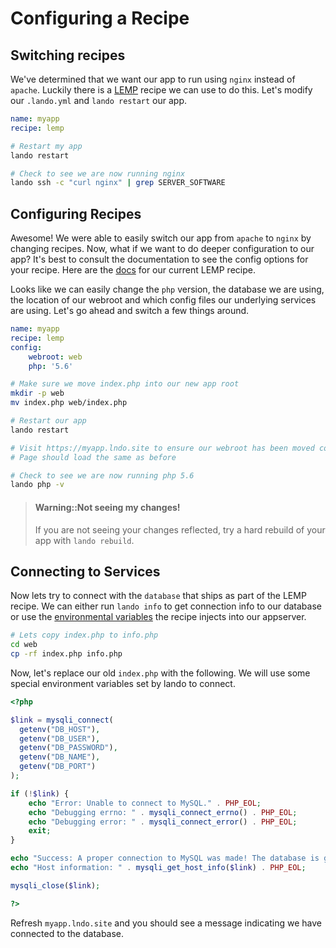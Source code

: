 Configuring a Recipe
====================

Switching recipes
-----------------

We've determined that we want our app to run using `nginx` instead of `apache`. Luckily there is a [LEMP](./../recipes/lemp.md) recipe we can use to do this. Let's modify our `.lando.yml` and `lando restart` our app.

```yml
name: myapp
recipe: lemp
```

```bash
# Restart my app
lando restart

# Check to see we are now running nginx
lando ssh -c "curl nginx" | grep SERVER_SOFTWARE
```

Configuring Recipes
-------------------

Awesome! We were able to easily switch our app from `apache` to `nginx` by changing recipes. Now, what if we want to do deeper configuration to our app? It's best to consult the documentation to see the config options for your recipe. Here are the [docs](./../recipes/lemp.md) for our current LEMP recipe.

Looks like we can easily change the `php` version, the database we are using, the location of our webroot and which config files our underlying services are using. Let's go ahead and switch a few things around.

```yml
name: myapp
recipe: lemp
config:
    webroot: web
    php: '5.6'
```


```bash
# Make sure we move index.php into our new app root
mkdir -p web
mv index.php web/index.php

# Restart our app
lando restart

# Visit https://myapp.lndo.site to ensure our webroot has been moved correctly
# Page should load the same as before

# Check to see we are now running php 5.6
lando php -v
```

> #### Warning::Not seeing my changes!
>
>  If you are not seeing your changes reflected, try a hard rebuild of your app with `lando rebuild`.

Connecting to Services
----------------------

Now lets try to connect with the `database` that ships as part of the LEMP recipe. We can either run `lando info` to get connection info to our database or use the [environmental variables](http://localhost:4000/recipes/lemp.html#environmental-variables) the recipe injects into our appserver.

```bash
# Lets copy index.php to info.php
cd web
cp -rf index.php info.php
```

Now, let's replace our old `index.php` with the following. We will use some special environment variables set by lando to connect.

```php
<?php

$link = mysqli_connect(
  getenv("DB_HOST"),
  getenv("DB_USER"),
  getenv("DB_PASSWORD"),
  getenv("DB_NAME"),
  getenv("DB_PORT")
);

if (!$link) {
    echo "Error: Unable to connect to MySQL." . PHP_EOL;
    echo "Debugging errno: " . mysqli_connect_errno() . PHP_EOL;
    echo "Debugging error: " . mysqli_connect_error() . PHP_EOL;
    exit;
}

echo "Success: A proper connection to MySQL was made! The database is great." . PHP_EOL;
echo "Host information: " . mysqli_get_host_info($link) . PHP_EOL;

mysqli_close($link);

?>
```

Refresh `myapp.lndo.site` and you should see a message indicating we have connected to the database.
